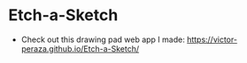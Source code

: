 # Etch-a-Sketch
- Check out this drawing pad web app I made: https://victor-peraza.github.io/Etch-a-Sketch/
